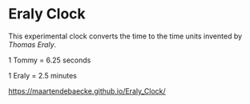 # Eraly Clock
This experimental clock converts the time to the time units invented by *Thomas Eraly*.



1 Tommy = 6.25 seconds

1 Eraly = 2.5 minutes



https://maartendebaecke.github.io/Eraly_Clock/

